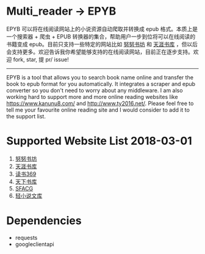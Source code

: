 # Multi_reader -> EPYB

EPYB 可以将在线阅读网站上的小说资源自动爬取并转换成 epub 格式。本质上是一个搜索器 + 爬虫 + EPUB 转换器的集合，帮助用户一步到位将可以在线阅读的书籍变成 epub。目前只支持一些特定的网站比如 [努努书坊](https://www.kanunu8.com/) 和 [天涯书库](http://www.ty2016.net/) ，但以后会支持更多。欢迎告诉我你希望能够支持的在线阅读网站，目前正在逐步支持。欢迎 fork, star, 提 pr/ issue!

---

EPYB is a tool that allows you to search book name online and transfer the book to epub format for you automatically. It integrates a scraper and epub converter so you don't need to worry about any middleware. I am also working hard to support more and more online reading websites like https://www.kanunu8.com/ and http://www.ty2016.net/. Please feel free to tell me your favourite online reading site and I would consider to add it to the support list.


# Supported Website List 2018-03-01

1. [努努书坊](https://www.kanunu8.com/)
2. [天涯书库](http://www.ty2016.net/)
3. [读书369](http://www.dushu369.com/)
4. [天下书库](http://http://www.txshuku.net/)
5. [SFACG](http://www.sfacg.com/)
6. [轻小说文库](http://www.wenku8.com/)


# Dependencies
  - requests
  - googleclientapi
